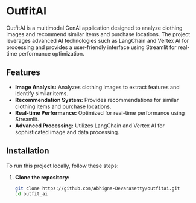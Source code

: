 # OutfitAI

OutfitAI is a multimodal GenAI application designed to analyze clothing images and recommend similar items and purchase locations. The project leverages advanced AI technologies such as LangChain and Vertex AI for processing and provides a user-friendly interface using Streamlit for real-time performance optimization.

## Features

- **Image Analysis:** Analyzes clothing images to extract features and identify similar items.
- **Recommendation System:** Provides recommendations for similar clothing items and purchase locations.
- **Real-time Performance:** Optimized for real-time performance using Streamlit.
- **Advanced Processing:** Utilizes LangChain and Vertex AI for sophisticated image and data processing.

## Installation

To run this project locally, follow these steps:

1. **Clone the repository:**
   ```sh
   git clone https://github.com/Abhigna-Devarasetty/outfitai.git
   cd outfit_ai
